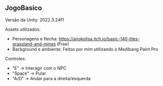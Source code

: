 ## JogoBasico
Versão da Unity: 2022.3.24f1

Assets utilizados:
- Personagens e flecha: https://anokolisa.itch.io/basic-140-tiles-grassland-and-mines (Free)
- Background e ambiente: Feitos por mim utilizando o Medibang Paint Pro

Controles:
- "E" -> Interagir com o NPC
- "Space" -> Pular
- "A/D" -> Andar para a direita/esquerda